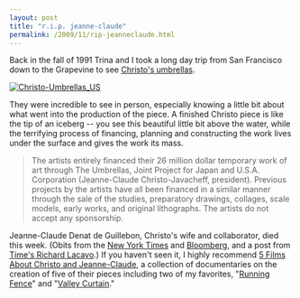 ```yaml
---
layout: post
title: "r.i.p. jeanne-claude"
permalink: /2009/11/rip-jeanneclaude.html
---
```


<p>Back in the fall of 1991 Trina and I took a long day trip from San Francisco down to the Grapevine to see <a href="http://www.christojeanneclaude.net/um.shtml">Christo's umbrellas</a>.  </p>

<p><a style="display: inline;" href="http://www.christojeanneclaude.net/um.shtml"><img class="asset  asset-image at-xid-6a00d8341c4f5f53ef012875be116c970c" alt="Christo-Umbrellas_US" src="http://sippey.typepad.com/.a/6a00d8341c4f5f53ef012875be116c970c-500wi"  /></a></p>

<p>They were incredible to see in person, especially knowing a little bit about what went into the production of the piece.  A finished Christo piece is like the tip of an iceberg -- you see this beautiful little bit above the water, while the terrifying process of financing, planning and constructing the work lives under the surface and gives the work its mass.</p>

<blockquote>
  <p>The artists entirely financed their 26 million dollar temporary work of art through The Umbrellas, Joint Project for Japan and U.S.A. Corporation (Jeanne-Claude Christo-Javacheff, president). Previous projects by the artists have all been financed in a similar manner through the sale of the studies, preparatory drawings, collages, scale models, early works, and original lithographs. The artists do not accept any sponsorship.</p>
</blockquote>

<p>Jeanne-Claude Denat de Guillebon, Christo's wife and collaborator, died this week.  (Obits from the <a href="http://www.nytimes.com/2009/11/20/arts/design/20jeanne-claude.html">New York Times</a> and <a href="http://www.bloomberg.com/apps/news?pid=20601088&amp;sid=a8TQBzLI943I">Bloomberg</a>, and a post from <a href="http://lookingaround.blogs.time.com/2009/11/19/jeanne-claude-1935-2009/">Time's Richard Lacayo</a>.)  If you haven't seen it, I highly recommend <a href="http://www.amazon.com/gp/product/B0001OGUWW?ie=UTF8&amp;tag=statingtheobviou&amp;linkCode=as2&amp;camp=1789&amp;creative=390957&amp;creativeASIN=B0001OGUWW">5 Films About Christo and Jeanne-Claude</a>, a collection of documentaries on the creation of five of their pieces including two of my favorites, "<a href="http://www.christojeanneclaude.net/rf.shtml">Running Fence</a>" and "<a href="http://www.christojeanneclaude.net/vc.shtml">Valley Curtain</a>." </p>



